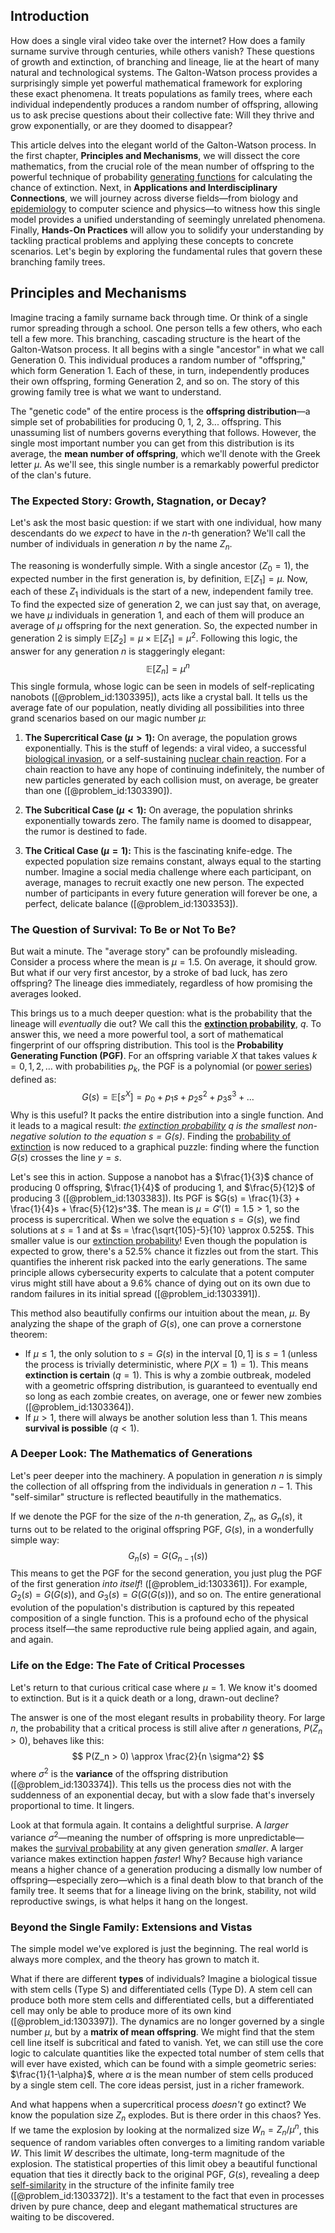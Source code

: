 ## Introduction
How does a single viral video take over the internet? How does a family surname survive through centuries, while others vanish? These questions of growth and extinction, of branching and lineage, lie at the heart of many natural and technological systems. The Galton-Watson process provides a surprisingly simple yet powerful mathematical framework for exploring these exact phenomena. It treats populations as family trees, where each individual independently produces a random number of offspring, allowing us to ask precise questions about their collective fate: Will they thrive and grow exponentially, or are they doomed to disappear?

This article delves into the elegant world of the Galton-Watson process. In the first chapter, **Principles and Mechanisms**, we will dissect the core mathematics, from the crucial role of the mean number of offspring to the powerful technique of probability [generating functions](@article_id:146208) for calculating the chance of extinction. Next, in **Applications and Interdisciplinary Connections**, we will journey across diverse fields—from biology and [epidemiology](@article_id:140915) to computer science and physics—to witness how this single model provides a unified understanding of seemingly unrelated phenomena. Finally, **Hands-On Practices** will allow you to solidify your understanding by tackling practical problems and applying these concepts to concrete scenarios. Let's begin by exploring the fundamental rules that govern these branching family trees.

## Principles and Mechanisms

Imagine tracing a family surname back through time. Or think of a single rumor spreading through a school. One person tells a few others, who each tell a few more. This branching, cascading structure is the heart of the Galton-Watson process. It all begins with a single "ancestor" in what we call Generation 0. This individual produces a random number of "offspring," which form Generation 1. Each of these, in turn, independently produces their own offspring, forming Generation 2, and so on. The story of this growing family tree is what we want to understand.

The "genetic code" of the entire process is the **offspring distribution**—a simple set of probabilities for producing 0, 1, 2, 3... offspring. This unassuming list of numbers governs everything that follows. However, the single most important number you can get from this distribution is its average, the **mean number of offspring**, which we'll denote with the Greek letter $\mu$. As we'll see, this single number is a remarkably powerful predictor of the clan's future.

### The Expected Story: Growth, Stagnation, or Decay?

Let's ask the most basic question: if we start with one individual, how many descendants do we *expect* to have in the $n$-th generation? We'll call the number of individuals in generation $n$ by the name $Z_n$.

The reasoning is wonderfully simple. With a single ancestor ($Z_0=1$), the expected number in the first generation is, by definition, $\mathbb{E}[Z_1] = \mu$. Now, each of these $Z_1$ individuals is the start of a new, independent family tree. To find the expected size of generation 2, we can just say that, on average, we have $\mu$ individuals in generation 1, and each of them will produce an average of $\mu$ offspring for the next generation. So, the expected number in generation 2 is simply $\mathbb{E}[Z_2] = \mu \times \mathbb{E}[Z_1] = \mu^2$. Following this logic, the answer for any generation $n$ is staggeringly elegant:
$$ \mathbb{E}[Z_n] = \mu^n $$
This single formula, whose logic can be seen in models of self-replicating nanobots ([@problem_id:1303395]), acts like a crystal ball. It tells us the average fate of our population, neatly dividing all possibilities into three grand scenarios based on our magic number $\mu$:

1.  **The Supercritical Case ($\mu > 1$):** On average, the population grows exponentially. This is the stuff of legends: a viral video, a successful [biological invasion](@article_id:275211), or a self-sustaining [nuclear chain reaction](@article_id:267267). For a chain reaction to have any hope of continuing indefinitely, the number of new particles generated by each collision must, on average, be greater than one ([@problem_id:1303390]).

2.  **The Subcritical Case ($\mu < 1$):** On average, the population shrinks exponentially towards zero. The family name is doomed to disappear, the rumor is destined to fade.

3.  **The Critical Case ($\mu = 1$):** This is the fascinating knife-edge. The expected population size remains constant, always equal to the starting number. Imagine a social media challenge where each participant, on average, manages to recruit exactly one new person. The expected number of participants in every future generation will forever be one, a perfect, delicate balance ([@problem_id:1303353]).

### The Question of Survival: To Be or Not To Be?

But wait a minute. The "average story" can be profoundly misleading. Consider a process where the mean is $\mu=1.5$. On average, it should grow. But what if our very first ancestor, by a stroke of bad luck, has zero offspring? The lineage dies immediately, regardless of how promising the averages looked.

This brings us to a much deeper question: what is the probability that the lineage will *eventually* die out? We call this the **[extinction probability](@article_id:262331)**, $q$. To answer this, we need a more powerful tool, a sort of mathematical fingerprint of our offspring distribution. This tool is the **Probability Generating Function (PGF)**. For an offspring variable $X$ that takes values $k=0, 1, 2, \dots$ with probabilities $p_k$, the PGF is a polynomial (or [power series](@article_id:146342)) defined as:
$$ G(s) = \mathbb{E}[s^X] = p_0 + p_1 s + p_2 s^2 + p_3 s^3 + \dots $$
Why is this useful? It packs the entire distribution into a single function. And it leads to a magical result: *the [extinction probability](@article_id:262331) $q$ is the smallest non-negative solution to the equation $s = G(s)$*. Finding the [probability of extinction](@article_id:270375) is now reduced to a graphical puzzle: finding where the function $G(s)$ crosses the line $y=s$.

Let's see this in action. Suppose a nanobot has a $\frac{1}{3}$ chance of producing 0 offspring, $\frac{1}{4}$ of producing 1, and $\frac{5}{12}$ of producing 3 ([@problem_id:1303383]). Its PGF is $G(s) = \frac{1}{3} + \frac{1}{4}s + \frac{5}{12}s^3$. The mean is $\mu = G'(1) = 1.5 > 1$, so the process is supercritical. When we solve the equation $s = G(s)$, we find solutions at $s=1$ and at $s = \frac{\sqrt{105}-5}{10} \approx 0.525$. This smaller value is our [extinction probability](@article_id:262331)! Even though the population is expected to grow, there's a 52.5% chance it fizzles out from the start. This quantifies the inherent risk packed into the early generations. The same principle allows cybersecurity experts to calculate that a potent computer virus might still have about a 9.6% chance of dying out on its own due to random failures in its initial spread ([@problem_id:1303391]).

This method also beautifully confirms our intuition about the mean, $\mu$. By analyzing the shape of the graph of $G(s)$, one can prove a cornerstone theorem:
- If $\mu \le 1$, the only solution to $s=G(s)$ in the interval $[0, 1]$ is $s=1$ (unless the process is trivially deterministic, where $P(X=1)=1$). This means **extinction is certain** ($q=1$). This is why a zombie outbreak, modeled with a geometric offspring distribution, is guaranteed to eventually end so long as each zombie creates, on average, one or fewer new zombies ([@problem_id:1303364]).
- If $\mu > 1$, there will always be another solution less than 1. This means **survival is possible** ($q<1$).

### A Deeper Look: The Mathematics of Generations

Let's peer deeper into the machinery. A population in generation $n$ is simply the collection of all offspring from the individuals in generation $n-1$. This "self-similar" structure is reflected beautifully in the mathematics.

If we denote the PGF for the size of the $n$-th generation, $Z_n$, as $G_n(s)$, it turns out to be related to the original offspring PGF, $G(s)$, in a wonderfully simple way:
$$ G_n(s) = G(G_{n-1}(s)) $$
This means to get the PGF for the second generation, you just plug the PGF of the first generation *into itself*! ([@problem_id:1303361]). For example, $G_2(s) = G(G(s))$, and $G_3(s) = G(G(G(s)))$, and so on. The entire generational evolution of the population's distribution is captured by this repeated composition of a single function. This is a profound echo of the physical process itself—the same reproductive rule being applied again, and again, and again.

### Life on the Edge: The Fate of Critical Processes

Let's return to that curious critical case where $\mu=1$. We know it's doomed to extinction. But is it a quick death or a long, drawn-out decline?

The answer is one of the most elegant results in probability theory. For large $n$, the probability that a critical process is still alive after $n$ generations, $P(Z_n > 0)$, behaves like this:
$$ P(Z_n > 0) \approx \frac{2}{n \sigma^2} $$
where $\sigma^2$ is the **variance** of the offspring distribution ([@problem_id:1303374]). This tells us the process dies not with the suddenness of an exponential decay, but with a slow fade that's inversely proportional to time. It lingers.

Look at that formula again. It contains a delightful surprise. A *larger* variance $\sigma^2$—meaning the number of offspring is more unpredictable—makes the [survival probability](@article_id:137425) at any given generation *smaller*. A larger variance makes extinction happen *faster*! Why? Because high variance means a higher chance of a generation producing a dismally low number of offspring—especially zero—which is a final death blow to that branch of the family tree. It seems that for a lineage living on the brink, stability, not wild reproductive swings, is what helps it hang on the longest.

### Beyond the Single Family: Extensions and Vistas

The simple model we've explored is just the beginning. The real world is always more complex, and the theory has grown to match it.

What if there are different **types** of individuals? Imagine a biological tissue with stem cells (Type S) and differentiated cells (Type D). A stem cell can produce both more stem cells and differentiated cells, but a differentiated cell may only be able to produce more of its own kind ([@problem_id:1303397]). The dynamics are no longer governed by a single number $\mu$, but by a **matrix of mean offspring**. We might find that the stem cell line itself is subcritical and fated to vanish. Yet, we can still use the core logic to calculate quantities like the expected total number of stem cells that will ever have existed, which can be found with a simple geometric series: $\frac{1}{1-\alpha}$, where $\alpha$ is the mean number of stem cells produced by a single stem cell. The core ideas persist, just in a richer framework.

And what happens when a supercritical process *doesn't* go extinct? We know the population size $Z_n$ explodes. But is there order in this chaos? Yes. If we tame the explosion by looking at the normalized size $W_n = Z_n / \mu^n$, this sequence of random variables often converges to a limiting random variable $W$. This limit $W$ describes the ultimate, long-term magnitude of the explosion. The statistical properties of this limit obey a beautiful functional equation that ties it directly back to the original PGF, $G(s)$, revealing a deep [self-similarity](@article_id:144458) in the structure of the infinite family tree ([@problem_id:1303372]). It's a testament to the fact that even in processes driven by pure chance, deep and elegant mathematical structures are waiting to be discovered.